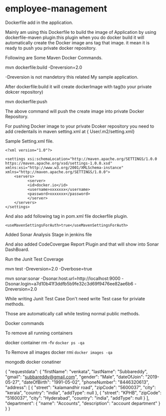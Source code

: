 # employee-management

Dockerfile add in the application.

Mainly am using this Dockerfile to build the image of Application by using dockerfile-maven plugin.this plugin when you do docker build it will automatically create the Docker image ans tag that image. it mean it is ready to push you private docker repository.

Following are Some Maven Docker Commands.

mvn dockerfile:build -Dreversion=2.0

-Dreversion is not mandetory this related My sample application.

After dockerfile:build it will create dockerImage with tag(to your private dokcer repository)


mvn dockerfile:push 

The above command will push the create image into private Docker Repository.

For pushing Docker image to your private Dcoker repository you need to add credentails in  maven setting.xml at { User/.m2/setting.xml}

Sample Setting.xml file.

```
<?xml version="1.0"?>

<settings xsi:schemaLocation="http://maven.apache.org/SETTINGS/1.0.0 https://maven.apache.org/xsd/settings-1.0.0.xsd" xmlns:xsi="http://www.w3.org/2001/XMLSchema-instance" xmlns="http://maven.apache.org/SETTINGS/1.0.0">
    <servers>
          <server>
          <id>docker.io</id>
          <username>xxxxxxx</username>
          <password>xxxxxxx</password>
          </server>
    </servers>
</settings>
```

And also add following tag in pom.xml file dockerfile plugin.

```
<useMavenSettingsForAuth>true</useMavenSettingsForAuth>

```

Added Sonar Analysis Stage in jenkins file

And also added CodeCovergae Report Plugin and that will show into Sonar DashBoard.

Run the Junit Test Coverage

mvn test -Dreversion=2.0 -Dverbose=true

mvn sonar:sonar -Dsonar.host.url=http://localhost:9000 -Dsonar.login=a7d10b41f3ddfb5b9fe32c3d69f9476ee82ae6b6 -Dreversion=2.0


While writing Junit Test Case Don't need write Test case for priviate methods.

Those are automatically call while testing normal public methods.
 
 Docker commands
 
 To remove all running containers
 
docker container rm -fv `docker ps -qa`

 To Remove all images
docker rmi `docker images -qa`






mongodb docker conatiner

{
  "requestdata": { 
    "firstName": "venkata",
    "lastName": "Subbareddy",
    "gmail": "subbareddy@gmail.com",
    "gender": "Male",
    "dateOfJoin": "2019-05-27",
    "dateOfBirth": "1991-05-02",
    "phoneNumber": "8446320613",
    "address": [
      {
        "street": "kalamandhir road",
        "zipCode": "5600037",
        "city": "kerala",
        "country": "india",
        "addType": null
      },
      {
        "street": "KPHB",
        "zipCode": "5160037",
        "city": "Hyderabad",
        "country": "india",
        "addType": null
      }
    ],
    "department": {
      "name": "Accounts",
      "description": "account department"
    }
  }
}


